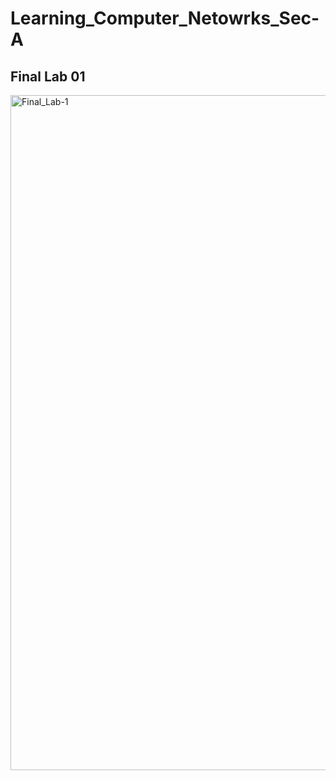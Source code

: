 # Learning_Computer_Netowrks_Sec-A
## Final Lab 01
<img width="1920" height="1080" alt="Final_Lab-1" src="https://github.com/user-attachments/assets/2f02770b-b645-408f-a7da-cffad0f64e51" />
